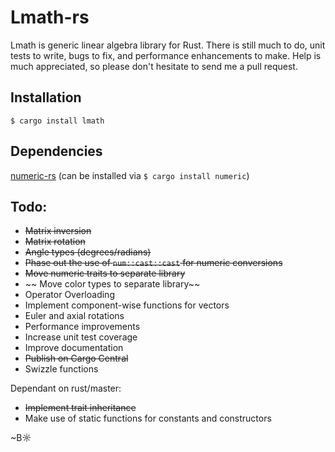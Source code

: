 # Lmath-rs

Lmath is generic linear algebra library for Rust. There is still much to do, unit tests to write, bugs to fix, and performance enhancements to make. Help is much appreciated, so please don't hesitate to send me a pull request.

## Installation

`$ cargo install lmath`

## Dependencies

[numeric-rs](https://github.com/bjz/numeric-rs/) (can be installed via `$ cargo install numeric`)

## Todo:

- ~~Matrix inversion~~
- ~~Matrix rotation~~
- ~~Angle types (degrees/radians)~~
- ~~Phase out the use of `num::cast::cast` for numeric conversions~~
- ~~Move numeric traits to separate library~~
- ~~ Move color types to separate library~~
- Operator Overloading
- Implement component-wise functions for vectors
- Euler and axial rotations
- Performance improvements
- Increase unit test coverage
- Improve documentation
- ~~Publish on Cargo Central~~
- Swizzle functions

Dependant on rust/master:

- ~~Implement trait inheritance~~
- Make use of static functions for constants and constructors


~B☼